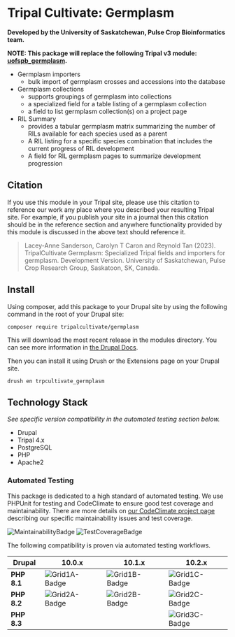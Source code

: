 # Tripal Cultivate: Germplasm

**Developed by the University of Saskatchewan, Pulse Crop Bioinformatics team.**

**NOTE: This package will replace the following Tripal v3 module: [uofspb_germplasm](https://github.com/UofS-Pulse-Binfo/uofspb_germplasm/tree/7.x-3.x).**

<!-- Summarize the main features of this package in point form below. -->

- Germplasm importers
    - bulk import of germplasm crosses and accessions into the database
- Germplasm collections
    - supports groupings of germplasm into collections
    - a specialized field for a table listing of a germplasm collection
    - a field to list germplasm collection(s) on a project page
- RIL Summary
    - provides a tabular germplasm matrix summarizing the number of RILs available for each species used as a parent
    - A RIL listing for a specific species combination that includes the current progress of RIL development
    - A field for RIL germplasm pages to summarize development progression

## Citation

If you use this module in your Tripal site, please use this citation to reference our work any place where you described your resulting Tripal site. For example, if you publish your site in a journal then this citation should be in the reference section and anywhere functionality provided by this module is discussed in the above text should reference it.

> Lacey-Anne Sanderson, Carolyn T Caron and Reynold Tan (2023). TripalCultivate Germplasm: Specialized Tripal fields and importers for germplasm. Development Version. University of Saskatchewan, Pulse Crop Research Group, Saskatoon, SK, Canada.

## Install

Using composer, add this package to your Drupal site by using the following command in the root of your Drupal site:

```
composer require tripalcultivate/germplasm
```

This will download the most recent release in the modules directory. You can see more information in [the Drupal Docs](https://www.drupal.org/docs/develop/using-composer/manage-dependencies).

Then you can install it using Drush or the Extensions page on your Drupal site.

```
drush en trpcultivate_germplasm
```

## Technology Stack

*See specific version compatibility in the automated testing section below.*

- Drupal
- Tripal 4.x
- PostgreSQL
- PHP
- Apache2

### Automated Testing

This package is dedicated to a high standard of automated testing. We use
PHPUnit for testing and CodeClimate to ensure good test coverage and maintainability.
There are more details on [our CodeClimate project page] describing our specific
maintainability issues and test coverage.

![MaintainabilityBadge]
![TestCoverageBadge]

The following compatibility is proven via automated testing workflows.

|  Drupal     |  10.0.x         |  10.1.x         |  10.2.x         |
|-------------|-----------------|-----------------|-----------------|
| **PHP 8.1** | ![Grid1A-Badge] | ![Grid1B-Badge] | ![Grid1C-Badge] |
| **PHP 8.2** | ![Grid2A-Badge] | ![Grid2B-Badge] | ![Grid2C-Badge] |
| **PHP 8.3** |                 |                 | ![Grid3C-Badge] |

[our CodeClimate project page]: https://codeclimate.com/github/TripalCultivate/TripalCultivate-Germplasm
[MaintainabilityBadge]: https://api.codeclimate.com/v1/badges/0619dcf991bd5e5114fb/maintainability
[TestCoverageBadge]: https://api.codeclimate.com/v1/badges/0619dcf991bd5e5114fb/test_coverage

[Grid1A-Badge]: https://github.com/TripalCultivate/TripalCultivate-Germplasm/actions/workflows/MAIN-phpunit-Grid1A.yml/badge.svg
[Grid1B-Badge]: https://github.com/TripalCultivate/TripalCultivate-Germplasm/actions/workflows/MAIN-phpunit-Grid1B.yml/badge.svg
[Grid1C-Badge]: https://github.com/TripalCultivate/TripalCultivate-Germplasm/actions/workflows/MAIN-phpunit-Grid1C.yml/badge.svg

[Grid2A-Badge]: https://github.com/TripalCultivate/TripalCultivate-Germplasm/actions/workflows/MAIN-phpunit-Grid2A.yml/badge.svg
[Grid2B-Badge]: https://github.com/TripalCultivate/TripalCultivate-Germplasm/actions/workflows/MAIN-phpunit-Grid2B.yml/badge.svg
[Grid2C-Badge]: https://github.com/TripalCultivate/TripalCultivate-Germplasm/actions/workflows/MAIN-phpunit-Grid2C.yml/badge.svg

[Grid3C-Badge]: https://github.com/TripalCultivate/TripalCultivate-Germplasm/actions/workflows/MAIN-phpunit-Grid3C.yml/badge.svg
